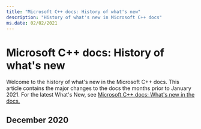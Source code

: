 ```yaml
---
title: "Microsoft C++ docs: History of what's new"
description: "History of what's new in Microsoft C++ docs"
ms.date: 02/02/2021
---
```


# Microsoft C++ docs: History of what's new

Welcome to the history of what's new in the Microsoft C++ docs. This article contains the major changes to the docs the months prior to January 2021. For the latest What's New, see [Microsoft C++ docs: What's new in the docs.](whats-new-cpp-docs.md)

## December 2020

